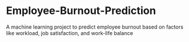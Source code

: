 # Employee-Burnout-Prediction
A machine learning project to predict employee burnout based on factors like workload, job satisfaction, and work-life balance
